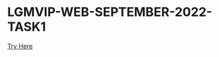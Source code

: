 # LGMVIP-WEB-SEPTEMBER-2022-TASK1
[Try Here](https://sakshi-source.github.io/LGMVIP-WEB-SEPTEMBER-2022-TASK1/)
